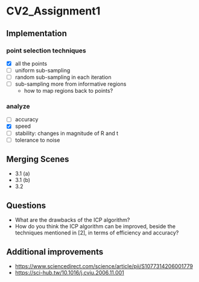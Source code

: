 # CV2_Assignment1

## Implementation

### point selection techniques
- [x] all the points
- [ ] uniform sub-sampling
- [ ] random sub-sampling in each iteration
- [ ] sub-sampling more from informative regions
    - how to map regions back to points?

### analyze
- [ ] accuracy
- [x] speed
- [ ] stability: changes in magnitude of R and t
- [ ] tolerance to noise

## Merging Scenes

- 3.1 (a)
- 3.1 (b)
- 3.2

## Questions
- What are the drawbacks of the ICP algorithm?
- How do you think the ICP algorithm can be improved, beside the techniques mentioned in [2], in terms of efficiency and accuracy?

## Additional improvements

- https://www.sciencedirect.com/science/article/pii/S1077314206001779
- https://sci-hub.tw/10.1016/j.cviu.2006.11.001
